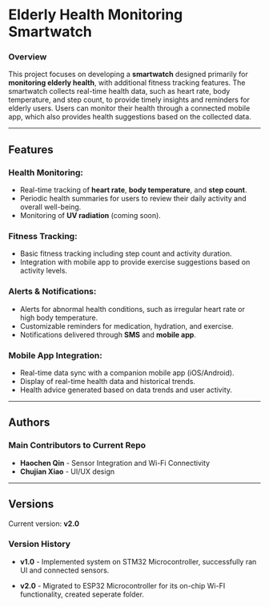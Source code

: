 # Elderly Health Monitoring Smartwatch

### Overview

This project focuses on developing a **smartwatch** designed primarily for **monitoring elderly health**, with additional fitness tracking features. The smartwatch collects real-time health data, such as heart rate, body temperature, and step count, to provide timely insights and reminders for elderly users. Users can monitor their health through a connected mobile app, which also provides health suggestions based on the collected data.

---

## Features

### Health Monitoring:
- Real-time tracking of **heart rate**, **body temperature**, and **step count**.
- Periodic health summaries for users to review their daily activity and overall well-being.
- Monitoring of **UV radiation** (coming soon).

### Fitness Tracking:
- Basic fitness tracking including step count and activity duration.
- Integration with mobile app to provide exercise suggestions based on activity levels.

### Alerts & Notifications:
- Alerts for abnormal health conditions, such as irregular heart rate or high body temperature.
- Customizable reminders for medication, hydration, and exercise.
- Notifications delivered through **SMS** and **mobile app**.

### Mobile App Integration:
- Real-time data sync with a companion mobile app (iOS/Android).
- Display of real-time health data and historical trends.
- Health advice generated based on data trends and user activity.

---

## Authors
### Main Contributors to Current Repo
- **Haochen Qin** - Sensor Integration and Wi-Fi Connectivity
- **Chujian Xiao** - UI/UX design

---

## Versions
Current version: **v2.0**

### Version History
- **v1.0** - Implemented system on STM32 Microcontroller, successfully ran UI and connected sensors.

- **v2.0** - Migrated to ESP32 Microcontroller for its on-chip Wi-FI functionality, created seperate folder.



